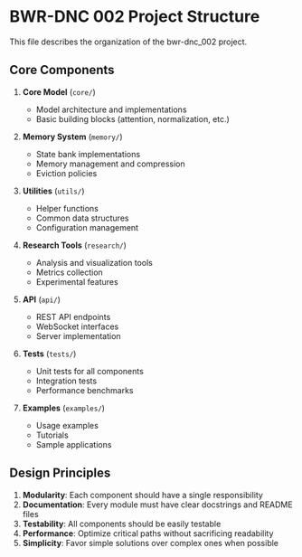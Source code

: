 # BWR-DNC 002 Project Structure

This file describes the organization of the bwr-dnc_002 project.

## Core Components

1. **Core Model** (`core/`)
   - Model architecture and implementations
   - Basic building blocks (attention, normalization, etc.)

2. **Memory System** (`memory/`)
   - State bank implementations
   - Memory management and compression
   - Eviction policies

3. **Utilities** (`utils/`)
   - Helper functions
   - Common data structures
   - Configuration management

4. **Research Tools** (`research/`)
   - Analysis and visualization tools
   - Metrics collection
   - Experimental features

5. **API** (`api/`)
   - REST API endpoints
   - WebSocket interfaces
   - Server implementation

6. **Tests** (`tests/`)
   - Unit tests for all components
   - Integration tests
   - Performance benchmarks

7. **Examples** (`examples/`)
   - Usage examples
   - Tutorials
   - Sample applications

## Design Principles

1. **Modularity**: Each component should have a single responsibility
2. **Documentation**: Every module must have clear docstrings and README files
3. **Testability**: All components should be easily testable
4. **Performance**: Optimize critical paths without sacrificing readability
5. **Simplicity**: Favor simple solutions over complex ones when possible